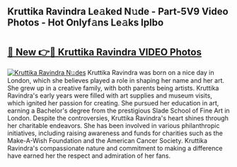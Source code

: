 ## Kruttika Ravindra Le𝚊ked N𝚞de - Part-5V9 Video Photos - Hot Onlyf𝚊ns Le𝚊ks Iplbo

# <h2><a href="http://ac11328.deff.icu/?id=Kruttika+Ravindra">🔗 New 👉🔴 Kruttika Ravindra VIDEO Photos</a></h2>

[![Kruttika Ravindra N𝚞des](https://i.imgur.com/rIISA9y.gif)](http://ac11328.deff.icu/?id=Kruttika+Ravindra)
Kruttika Ravindra was born on a nice day in London, which she believes played a role in shaping her name and her art. She grew up in a creative family, with both parents being artists. Kruttika Ravindra's early years were filled with art supplies and museum visits, which ignited her passion for creating. She pursued her education in art, earning a Bachelor's degree from the prestigious Slade School of Fine Art in London. Despite the controversies, Kruttika Ravindra's heart shines through her charitable endeavors. She has been involved in various philanthropic initiatives, including raising awareness and funds for charities such as the Make-A-Wish Foundation and the American Cancer Society. Kruttika Ravindra's compassionate nature and commitment to making a difference have earned her the respect and admiration of her fans.
